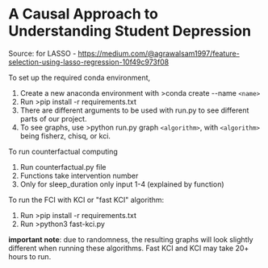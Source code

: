 # A Causal Approach to Understanding Student Depression

Source: for LASSO - https://medium.com/@agrawalsam1997/feature-selection-using-lasso-regression-10f49c973f08

To set up the required conda environment,
1. Create a new anaconda environment with >conda create --name `<name>`
2. Run >pip install -r requirements.txt
3. There are different arguments to be used with run.py to see different parts of our project.
4. To see graphs, use >python run.py graph `<algorithm>`, with `<algorithm>` being fisherz, chisq, or kci.


To run counterfactual computing
1. Run counterfactual.py file
2. Functions take intervention number
3. Only for sleep_duration only input 1-4 (explained by function)

To run the FCI with KCI or "fast KCI" algorithm:
1. Run >pip install -r requirements.txt
2. Run >python3 fast-kci.py

**important note**: due to randomness, the resulting graphs will look slightly different when running these algorithms. Fast KCI and KCI may take 20+ hours to run.

